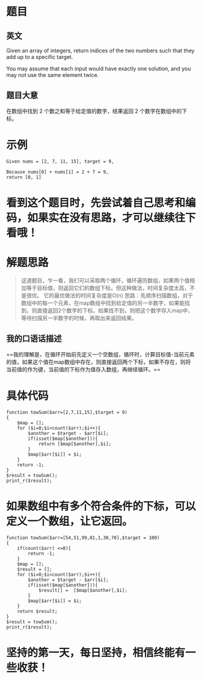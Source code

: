 # 题目
## 英文
Given an array of integers, return indices of the two numbers such that they add up to a specific target.

You may assume that each input would have exactly one solution, and you may not use the same element twice.

## 题目大意
在数组中找到 2 个数之和等于给定值的数字，结果返回 2 个数字在数组中的下标。

# 示例
```
Given nums = [2, 7, 11, 15], target = 9,

Because nums[0] + nums[1] = 2 + 7 = 9,
return [0, 1]
```

# 看到这个题目时，先尝试着自己思考和编码，如果实在没有思路，才可以继续往下看哦！

# 解题思路
> 这道题目，乍一看，我们可以采取两个循环，循环遍历数组，如果两个值相加等于目标值，则返回它们的数组下标。但这种做法，时间复杂度太高，不是很优。
> 它的最优做法的时间复杂度是O(n)
> 思路：先顺序扫描数组，对于数组中的每一个元素，在map数组中找到给定值的另一半数字，如果能找到，则直接返回2个数字的下标。如果找不到，则把这个数字存入map中，等待扫描另一半数字的时候，再取出来返回结果。

## 我的口语话描述
==我的理解是，在循环开始前先定义一个空数组，循环时，计算目标值-当前元素的值，如果这个值在map数组中存在，则直接返回两个下标，如果不存在，则将当前值的作为键，当前值的下标作为值存入数组，再继续循环。==

# 具体代码
```
function towSum($arr=[2,7,11,15],$target = 9)
{
    $map = [];
    for ($i=0;$i<count($arr);$i++){
        $another = $target - $arr[$i];
        if(isset($map[$another])){
            return [$map[$another],$i];
        }
        $map[$arr[$i]] = $i;
    }
    return -1;
}
$result = towSum();
print_r($result);
```

# 如果数组中有多个符合条件的下标，可以定义一个数组，让它返回。
```
function towSum($arr=[54,51,99,81,1,30,70],$target = 100)
{
	if(count($arr) <=0){
		return -1;
	}
    $map = [];
	$result = [];
    for ($i=0;$i<count($arr);$i++){
        $another = $target - $arr[$i];
        if(isset($map[$another])){
            $result[] =  [$map[$another],$i];
        }
        $map[$arr[$i]] = $i;
    }
    return $result;
}
$result = towSum();
print_r($result);
```

# 坚持的第一天，每日坚持，相信终能有一些收获！
